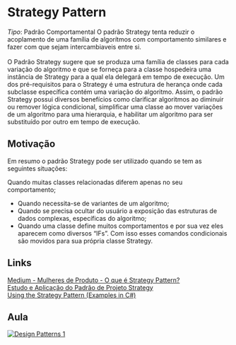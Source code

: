 # Strategy Pattern
*Tipo*: Padrão Comportamental
O padrão Strategy tenta reduzir o acoplamento de uma família de algorítmos com comportamento similares e fazer com que sejam intercambiaveis entre si. <br>
<br>
 O Padrão Strategy sugere que se produza uma família de classes para cada variação do algoritmo e que se forneça para a classe hospedeira uma instância de Strategy para a qual ela delegará em tempo de execução. Um dos pré-requisitos para o Strategy é uma estrutura de herança onde cada subclasse específica contém uma variação do algoritmo. Assim, o padrão Strategy possui diversos benefícios como clarificar algoritmos ao diminuir ou remover lógica condicional, simplificar uma classe ao mover variações de um algoritmo para uma hierarquia, e habilitar um algoritmo para ser substituído por outro em tempo de execução.
 
## Motivação
Em resumo o padrão Strategy pode ser utilizado quando se tem as seguintes situações:

Quando muitas classes relacionadas diferem apenas no seu comportamento;
<br>
* Quando necessita-se de variantes de um algoritmo;
* Quando se precisa ocultar do usuário a exposição das estruturas de dados complexas, específicas do algoritmo;
* Quando uma classe define muitos comportamentos e por sua vez eles aparecem como diversos “IFs”. Com isso esses comandos condicionais são movidos para sua própria classe Strategy.

## Links
[Medium - Mulheres de Produto - O que é Strategy Pattern?](https://medium.com/mulheres-de-produto/o-que-%C3%A9-strategy-pattern-e-quando-usar-2fc3bcb4873f)<br>
[Estudo e Aplicação do Padrão de Projeto Strategy](https://www.devmedia.com.br/estudo-e-aplicacao-do-padrao-de-projeto-strategy/25856)<br>
[Using the Strategy Pattern (Examples in C#)](https://dev.to/sam_ferree/using-the-strategy-pattern-examples-in-c-4jn6)

## Aula

[![Design Patterns 1](http://img.youtube.com/vi/Z2ScCR1tyzU/0.jpg)](http://www.youtube.com/watch?v=Z2ScCR1tyzU)

